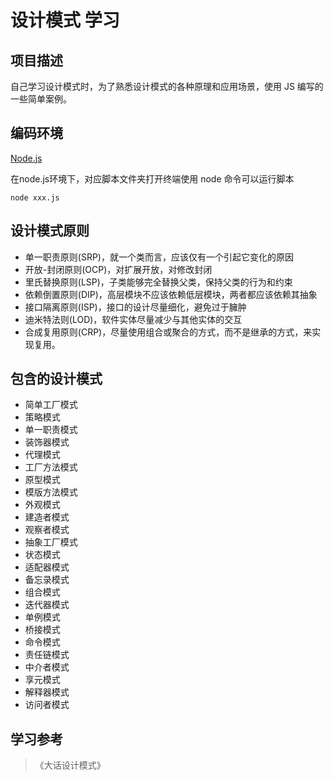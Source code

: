 # 设计模式 学习

## 项目描述

自己学习设计模式时，为了熟悉设计模式的各种原理和应用场景，使用 JS 编写的一些简单案例。

## 编码环境

[Node.js](https://nodejs.org/zh-cn)

在node.js环境下，对应脚本文件夹打开终端使用 node 命令可以运行脚本

```
node xxx.js
```

## 设计模式原则

- 单一职责原则(SRP)，就一个类而言，应该仅有一个引起它变化的原因
- 开放-封闭原则(OCP)，对扩展开放，对修改封闭
- 里氏替换原则(LSP)，子类能够完全替换父类，保持父类的行为和约束
- 依赖倒置原则(DIP)，高层模块不应该依赖低层模块，两者都应该依赖其抽象
- 接口隔离原则(ISP)，接口的设计尽量细化，避免过于臃肿
- 迪米特法则(LOD)，软件实体尽量减少与其他实体的交互
- 合成复用原则(CRP)，尽量使用组合或聚合的方式，而不是继承的方式，来实现复用。

## 包含的设计模式

- 简单工厂模式
- 策略模式
- 单一职责模式
- 装饰器模式
- 代理模式
- 工厂方法模式
- 原型模式
- 模版方法模式
- 外观模式
- 建造者模式
- 观察者模式
- 抽象工厂模式
- 状态模式
- 适配器模式
- 备忘录模式
- 组合模式
- 迭代器模式
- 单例模式
- 桥接模式
- 命令模式
- 责任链模式
- 中介者模式
- 享元模式
- 解释器模式
- 访问者模式

## 学习参考

> 《大话设计模式》